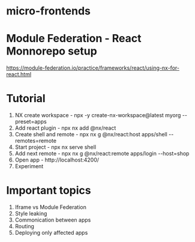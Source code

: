 # micro-frontends

# Module Federation - React Monnorepo setup

https://module-federation.io/practice/frameworks/react/using-nx-for-react.html

# Tutorial

1. NX create workspace - npx -y create-nx-workspace@latest myorg --preset=apps
2. Add react plugin - npx nx add @nx/react
3. Create shell and remote - npx nx g @nx/react:host apps/shell --remotes=remote
4. Start project - npx nx serve shell
5. Add next remote - npx nx g @nx/react:remote apps/login --host=shop
6. Open app - http://localhost:4200/
7. Experiment

# Important topics

1. Iframe vs Module Federation
2. Style leaking
3. Commonication between apps
4. Routing
5. Deploying only affected apps
